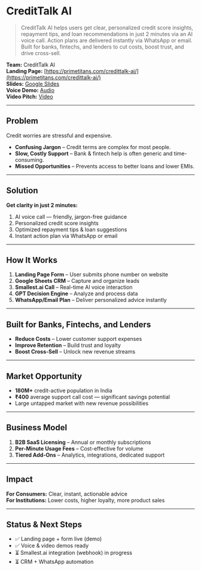 # CreditTalk AI

> CreditTalk AI helps users get clear, personalized credit score insights, repayment tips, and loan recommendations in just 2 minutes via an AI voice call. Action plans are delivered instantly via WhatsApp or email. Built for banks, fintechs, and lenders to cut costs, boost trust, and drive cross-sell.

**Team:** CreditTalk AI  
**Landing Page:** [https://primetitans.com/credittalk-ai/](https://primetitans.com/credittalk-ai/)  
**Slides:** [Google Slides](https://docs.google.com/presentation/d/1LwhpDOp3W1AfdrBE55oC2u9Q3CC8UVQW/edit)  
**Voice Demo:** [Audio](https://drive.google.com/file/d/1MGV0O-EFNUYS250fWcjaMfv9mwytCrxb/view?usp=drive_link)  
**Video Pitch:** [Video](https://drive.google.com/file/d/1RO4QqpdzMG4PwxWsCwqdw-4_vzONqvO0/view?usp=drive_link)  

---

## Problem
Credit worries are stressful and expensive.  
- **Confusing Jargon** – Credit terms are complex for most people.  
- **Slow, Costly Support** – Bank & fintech help is often generic and time-consuming.  
- **Missed Opportunities** – Prevents access to better loans and lower EMIs.

---

## Solution
**Get clarity in just 2 minutes:**  
1. AI voice call — friendly, jargon-free guidance  
2. Personalized credit score insights  
3. Optimized repayment tips & loan suggestions  
4. Instant action plan via WhatsApp or email

---

## How It Works
1. **Landing Page Form** – User submits phone number on website  
2. **Google Sheets CRM** – Capture and organize leads  
3. **Smallest.ai Call** – Real-time AI voice interaction  
4. **GPT Decision Engine** – Analyze and process data  
5. **WhatsApp/Email Plan** – Deliver personalized advice instantly

---

## Built for Banks, Fintechs, and Lenders
- **Reduce Costs** – Lower customer support expenses  
- **Improve Retention** – Build trust and loyalty  
- **Boost Cross-Sell** – Unlock new revenue streams

---

## Market Opportunity
- **180M+** credit-active population in India  
- **₹400** average support call cost — significant savings potential  
- Large untapped market with new revenue possibilities

---

## Business Model
1. **B2B SaaS Licensing** – Annual or monthly subscriptions  
2. **Per-Minute Usage Fees** – Cost-effective for volume  
3. **Tiered Add-Ons** – Analytics, integrations, dedicated support

---

## Impact
**For Consumers:** Clear, instant, actionable advice  
**For Institutions:** Lower costs, higher loyalty, more product sales

---

## Status & Next Steps
- ✅ Landing page + form live (demo)  
- ✅ Voice & video demos ready  
- ⏳ Smallest.ai integration (webhook) in progress  
- ⏳ CRM + WhatsApp automation


